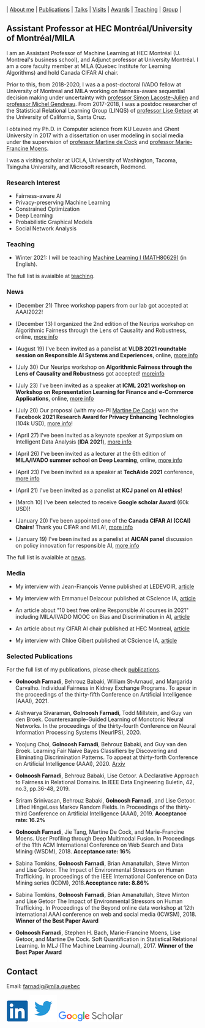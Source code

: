 | [About me](aboutme.md) | [Publications](publications.md) | [Talks](talks.md) | [Visits](visits.md) | [Awards](awards.md) | [Teaching](teaching.md) | [Group](student.md) | 

## Assistant Professor at HEC Montréal/University of Montréal/MILA
I am an Assistant Professor of Machine Learning at HEC Montréal (U. Montreal's business school), and Adjunct professor at University Montréal. I am a core faculty member at MILA (Quebec Institute for Learning Algorithms) and hold Canada CIFAR AI chair.

Prior to this, from 2018-2020, I was a a post-doctoral IVADO fellow at University of Montreal and MILA working on fairness-aware sequential decision making under uncertainty with [professor Simon Lacoste-Julien](http://www.iro.umontreal.ca/~slacoste/) and [professor Michel Gendreau](https://www.polymtl.ca/expertises/en/gendreau-michel). From 2017-2018, I was a postdoc researcher of the Statistical Relational Learning Group (LINQS) of [professor Lise Getoor](https://getoor.soe.ucsc.edu/home) at the University of California, Santa Cruz. 

I obtained my Ph.D. in Computer science from KU Leuven and Ghent University in 2017 with a dissertation on user modeling in social media under the supervision of [professor Martine de Cock](http://faculty.washington.edu/mdecock/) and [professor Marie-Francine Moens](https://people.cs.kuleuven.be/~sien.moens/). 

I was a visiting scholar at UCLA, University of Washington, Tacoma, Tsinguha University, and Microsoft research, Redmond.

### Research Interest

- Fairness-aware AI
- Privacy-preserving Machine Learning
- Constrained Optimization
- Deep Learning
- Probabilistic Graphical Models
- Social Network Analysis

### Teaching

- Winter 2021: I will be teaching [Machine Learning I (MATH80629)](courses/MLW2022/main.md) (in English).

The full list is avaialble at [teaching](teaching.md).

### News

- (December 21) Three workshop papers from our lab got accepted at AAAI2022!

- (December 13) I organized the 2nd edition of the Neurips workshop on Algorithmic Fairness through the Lens of Causality and Robustness, online, [more info](https://www.afciworkshop.org/)

- (August 19) I've been invited as a panelist at **VLDB 2021 roundtable session on Responsible AI Systems and Experiences**, online, [more info](https://vldb.org/2021/?program-schedule-roundtable)

- (July 30) Our Neurips workshop on **Algorithmic Fairness through the Lens of Causality and Robustness** got accepted! [moreinfo](https://www.afciworkshop.org/)

- (July 23) I've been invited as a speaker at **ICML 2021 workshop on Workshop on Representation Learning for Finance and e-Commerce Applications**, online, [more info](https://sites.google.com/view/rlfeca2021)

- (July 20) Our proposal (with my co-PI [Martine De Cock](http://faculty.washington.edu/mdecock/)) won the **Facebook 2021 Research Award for Privacy Enhancing Technologies** (104k USD), [more info](https://research.fb.com/blog/2021/07/investing-in-academic-research-to-improve-our-privacy-technology-our-approach-and-recent-rfp-winners/)! 

- (April 27) I've been invited as a keynote speaker at Symposium on Intelligent Data Analysis (**IDA 2021**), [more info](https://ida2021.org/)

- (April 26) I've been invited as a lecturer at the 6th edition of **MILA/IVADO summer school on Deep Learning**, online, [more info](https://ivado.ca/en/events/6th-ivado-mila-deep-learning-school/)

- (April 23) I've been invited as a speaker at **TechAide 2021** conference, [more info](https://mila.quebec/en/techaide-ai-conference/)

- (April 21)  I've been invited as a panelist at **KCJ panel on AI ethics**!

- (March 10) I've been selected to receive **Google scholar Award** (60k USD)! 

- (January 20) I've been appointed one of the **Canada CIFAR AI (CCAI) Chairs**! Thank you CIFAR and MILA!, [more info](https://www.hec.ca/nouvelles/2021/une-chaire-en-intelligence-artificielle-Canada-CIFAR-attribuee-a-Golnoosh-Farnadi.html)

- (January 19) I've been invited as a panelist at **AICAN panel** discussion on policy innovation for responsible AI, [more info](https://events.cifar.ca/website/18516/eng/agenda/tw)

The full list is avaialble at [news](news.md).

### Media

- My interview with Jean-François Venne published at LEDEVOIR, [article](https://www.ledevoir.com/societe/science/597968/humaine-trop-humaine-l-intelligence-artificielle)

- My interview with Emmanuel Delacour published at CScience IA, [article](http://www.cscience.ca/2021/03/04/rendre-lia-plus-juste-un-algorithme-a-la-fois/)

- An article about "10 best free online Responsible AI courses in 2021" including MILA/IVADO MOOC on Bias and Discrimination in AI, [article](https://thegoodai.co/2021/02/18/10-best-free-online-responsible-ai-courses-in-2021/)

- An article about my CIFAR AI chair published at HEC Montreal, [article](https://www.hec.ca/nouvelles/2021/une-chaire-en-intelligence-artificielle-Canada-CIFAR-attribuee-a-Golnoosh-Farnadi.html)

- My interview with Chloe Gibert published at CScience IA, [article](https://www.cscience.ca/2020/09/09/biais-et-discriminations-une-formation-a-la-rescousse/)

### Selected Publications

For the full list of my publications, please check [publications](publications.md).

- **Golnoosh Farnadi**, Behrouz Babaki, William St-Arnaud, and Margarida Carvalho. Individual Fairness in Kidney Exchange Programs. To apear in the proceedings of the thirty-fifth Conference on Artificial Intelligence (AAAI), 2021.

- Aishwarya Sivaraman, **Golnoosh Farnadi**, Todd Millstein, and Guy van den Broek.  Counterexample-Guided Learning of Monotonic Neural Networks. In the proceedings of the thirty-fourth Conference on Neural Information Processing Systems (NeurIPS), 2020.

- Yoojung Choi, **Golnoosh Farnadi**, Behrouz Babaki, and Guy van den Broek. Learning Fair Naive Bayes Classifiers by Discovering and Eliminating Discrimination Patterns. To appeat at thirty-forth Conference on Artificial Intelligence (AAAI), 2020. [Arxiv](https://arxiv.org/abs/1906.03843)

- **Golnoosh Farnadi**, Behrouz Babaki, Lise Getoor. A Declarative Approach to Fairness in Relational Domains. In IEEE Data Engineering Buletin, 42, no.3, pp.36-48, 2019.

- Sriram Srinivasan, Behrouz Babaki, **Golnoosh Farnadi**, and Lise Getoor. Lifted HingeLoss Markov Random Fields. In Proceedings of the thirty-third Conference on Artificial Intelligence (AAAI), 2019. **Acceptance rate: 16.2%**

- **Golnoosh Farnadi**, Jie Tang, Martine De Cock, and Marie-Francine Moens. User Profiling through Deep Multimodal Fusion. In Proceedings of the 11th ACM International Conference on Web Search and Data Mining (WSDM), 2018. **Acceptance rate: 16%**

- Sabina Tomkins, **Golnoosh Farnadi**, Brian Amanatullah, Steve Minton and Lise Getoor. The Impact of Environmental Stressors on Human Trafficking. In proceedings of the IEEE International Conference on Data Mining series (ICDM), 2018.**Acceptance rate: 8.86%**

- Sabina Tomkins, **Golnoosh Farnadi**, Brian Amanatullah, Steve Minton and Lise Getoor
The Impact of Environmental Stressors on Human Trafficking. In Proceedings of the Beyond online data workshop at 12th international AAAI conference on web and social media (ICWSM), 2018. **Winner of the Best Paper Award**

- **Golnoosh Farnadi**, Stephen H. Bach, Marie-Francine Moens, Lise Getoor, and Martine De Cock. Soft Quantification in Statistical Relational Learning. In MLJ (The Machine Learning Journal), 2017. **Winner of the Best Paper Award**

## Contact

Email: [farnadig@mila.quebec](farnadig@mila.quebec)

[![alt text](linkedin.png)](https://www.linkedin.com/in/gfarnadi/ "LinkedIn")
[![alt text](twitter.png)](https://twitter.com/gfarnadi "Twitter")
[![alt text](scholar.png)](https://scholar.google.com/citations?user=4Vjp6hwAAAAJ&hl=en "Google Scholar")
